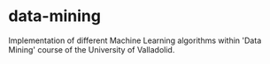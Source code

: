 # data-mining
Implementation of different Machine Learning algorithms within 'Data Mining' course of the University of Valladolid.
